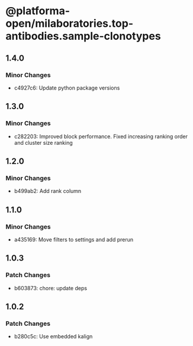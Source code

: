 # @platforma-open/milaboratories.top-antibodies.sample-clonotypes

## 1.4.0

### Minor Changes

- c4927c6: Update python package versions

## 1.3.0

### Minor Changes

- c282203: Improved block performance. Fixed increasing ranking order and cluster size ranking

## 1.2.0

### Minor Changes

- b499ab2: Add rank column

## 1.1.0

### Minor Changes

- a435169: Move filters to settings and add prerun

## 1.0.3

### Patch Changes

- b603873: chore: update deps

## 1.0.2

### Patch Changes

- b280c5c: Use embedded kalign
